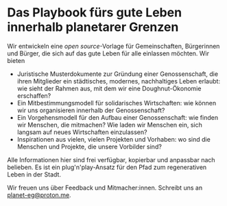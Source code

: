 # Das Playbook fürs gute Leben innerhalb planetarer Grenzen

Wir entwickeln eine *open source*-Vorlage für Gemeinschaften, Bürgerinnen und Bürger, die sich auf das gute Leben für alle einlassen möchten. Wir bieten

* Juristische Musterdokumente zur Gründung einer Genossenschaft, die ihren Mitglieder ein städtisches, modernes, nachhaltiges Leben erlaubt: wie sieht der Rahmen aus, mit dem wir eine Doughnut-Ökonomie erschaffen? 
* Ein Mitbestimmungsmodell für solidarisches Wirtschaften: wie können wir uns organisieren innerhalb der Genossenschaft?
* Ein Vorgehensmodell für den Aufbau einer Genossenschaft: wie finden wir Menschen, die mitmachen? Wie laden wir Menschen ein, sich langsam auf neues Wirtschaften einzulassen?
* Inspirationen aus vielen, vielen Projekten und Vorhaben: wo sind die Menschen und Projekte, die unsere Vorbilder sind?

Alle Informationen hier sind frei verfügbar, kopierbar und anpassbar nach belieben. Es ist ein plug'n'play-Ansatz für den Pfad zum regenerativen Leben in der Stadt. 

Wir freuen uns über Feedback und Mitmacher:innen. Schreibt uns an planet-eg@proton.me.
